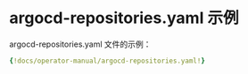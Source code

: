 <!-- TRANSLATED by md-translate -->
# argocd-repositories.yaml 示例

argocd-repositories.yaml 文件的示例：

```yaml
{!docs/operator-manual/argocd-repositories.yaml!}
```
